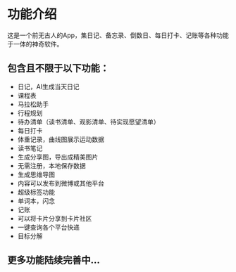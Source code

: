 # 功能介绍
这是一个前无古人的App，集日记、备忘录、倒数日、每日打卡、记账等各种功能于一体的神奇软件。
## 包含且不限于以下功能：
- 日记，AI生成当天日记
- 课程表
- 马拉松助手
- 行程规划
- 待办清单（读书清单、观影清单、待实现愿望清单）
- 每日打卡
- 体重记录，曲线图展示运动数据
- 读书笔记
- 生成分享图，导出成精美图片
- 无需注册，本地保存数据
- 生成思维导图
- 内容可以发布到微博或其他平台
- 超级标签功能
- 单词本，闪念
- 记账
- 可以将卡片分享到卡片社区
- 一键查询各个平台快递
- 目标分解
## 更多功能陆续完善中...
